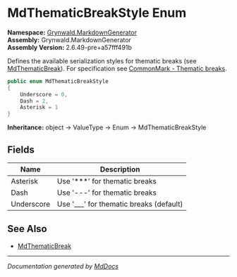 ﻿<!--  
  <auto-generated>   
    The contents of this file were generated by a tool.  
    Changes to this file may be list if the file is regenerated  
  </auto-generated>   
-->

# MdThematicBreakStyle Enum

**Namespace:** [Grynwald.MarkdownGenerator](../index.md)  
**Assembly:** Grynwald.MarkdownGenerator  
**Assembly Version:** 2.6.49\-pre+a57fff491b

Defines the available serialization styles for thematic breaks (see [MdThematicBreak](../MdThematicBreak/index.md)). For specification see [CommonMark \- Thematic breaks](https://spec.commonmark.org/0.28/#thematic-breaks).

```csharp
public enum MdThematicBreakStyle
{
    Underscore = 0,
    Dash = 2,
    Asterisk = 1
}
```

**Inheritance:** object → ValueType → Enum → MdThematicBreakStyle

## Fields

| Name       | Description                                |
| ---------- | ------------------------------------------ |
| Asterisk   | Use '\*\*\*' for thematic breaks           |
| Dash       | Use '\-\-\-' for thematic breaks           |
| Underscore | Use '\_\_\_' for thematic breaks (default) |

## See Also

- [MdThematicBreak](../MdThematicBreak/index.md)

___

*Documentation generated by [MdDocs](https://github.com/ap0llo/mddocs)*
